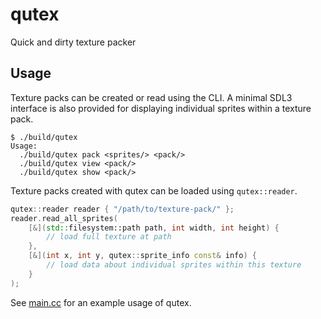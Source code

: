 # qutex

Quick and dirty texture packer

## Usage

Texture packs can be created or read using the CLI. A minimal SDL3 interface is also provided for displaying individual sprites within a texture pack.

```
$ ./build/qutex
Usage:
  ./build/qutex pack <sprites/> <pack/>
  ./build/qutex view <pack/>
  ./build/qutex show <pack/>
```

Texture packs created with qutex can be loaded using `qutex::reader`.

```cpp
qutex::reader reader { "/path/to/texture-pack/" };
reader.read_all_sprites(
    [&](std::filesystem::path path, int width, int height) {
        // load full texture at path
    },
    [&](int x, int y, qutex::sprite_info const& info) {
        // load data about individual sprites within this texture
    }
);
```

See [main.cc](main.cc) for an example usage of qutex.
